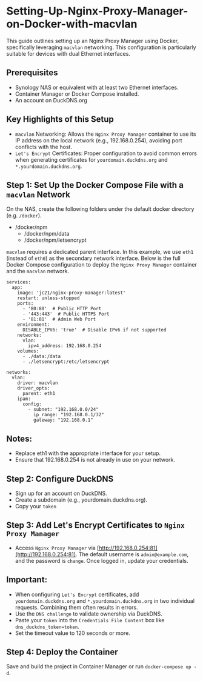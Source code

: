 # Setting-Up-Nginx-Proxy-Manager-on-Docker-with-macvlan
This guide outlines setting up an Nginx Proxy Manager using Docker, specifically leveraging `macvlan` networking. This configuration is particularly suitable for devices with dual Ethernet interfaces.

## Prerequisites
- Synology NAS or equivalent with at least two Ethernet interfaces.
- Container Manager or Docker Compose installed.
- An account on DuckDNS.org

## Key Highlights of this Setup
- `macvlan` Networking: Allows the `Nginx Proxy Manager` container to use its IP address on the local network (e.g., 192.168.0.254), avoiding port conflicts with the host.
- `Let's Encrypt` Certificates: Proper configuration to avoid common errors when generating certificates for `yourdomain.duckdns.org` and `*.yourdomain.duckdns.org`.

## Step 1: Set Up the Docker Compose File with a `macvlan` Network

On the NAS, create the following folders under the default docker directory (e.g. `/docker`).
- /docker/npm
  - /docker/npm/data
  - /docker/npm/letsencrypt

`macvlan` requires a dedicated parent interface. In this example, we use `eth1` (instead of `eth0`) as the secondary network interface. Below is the full Docker Compose configuration to deploy the `Nginx Proxy Manager` container and the `macvlan` network.

```
services:
  app:
    image: 'jc21/nginx-proxy-manager:latest'
    restart: unless-stopped
    ports:
      - '80:80'  # Public HTTP Port
      - '443:443'  # Public HTTPS Port
      - '81:81'  # Admin Web Port
    environment:
      DISABLE_IPV6: 'true'  # Disable IPv6 if not supported
    networks:
      vlan:
        ipv4_address: 192.168.0.254
    volumes:
      - ./data:/data
      - ./letsencrypt:/etc/letsencrypt

networks:
  vlan:
    driver: macvlan
    driver_opts:
      parent: eth1
    ipam:
      config:
        - subnet: "192.168.0.0/24"
          ip_range: "192.168.0.1/32"
          gateway: "192.168.0.1"
```
## Notes:
- Replace eth1 with the appropriate interface for your setup.
- Ensure that 192.168.0.254 is not already in use on your network.

## Step 2: Configure DuckDNS
- Sign up for an account on DuckDNS.
- Create a subdomain (e.g., yourdomain.duckdns.org).
- Copy your `token`

## Step 3: Add Let's Encrypt Certificates to `Nginx Proxy Manager`
- Access `Nginx Proxy Manager` via [http://192.168.0.254:81](http://192.168.0.254:81). The default username is `admin@example.com`, and the password is `change`. Once logged in, update your credentials. 

## Important:
- When configuring `Let's Encrypt` certificates, add `yourdomain.duckdns.org` and `*.yourdomain.duckdns.org` in two individual requests. Combining them often results in errors.
- Use the `DNS challenge` to validate ownership via DuckDNS.
- Paste your `token` into the `Credentials File Content` box like `dns_duckdns_token=token`.
- Set the timeout value to 120 seconds or more.

## Step 4: Deploy the Container
Save and build the project in Container Manager or run `docker-compose up -d`.

